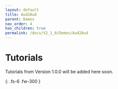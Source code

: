 ```yaml
---
layout: default
title: Aud2Aud
parent: Demos
nav_order: 4
has_children: true
permalink: /docs/V2_1_0/Demos/Aud2Aud
---
```


# Tutorials 

Tutorials from Version 1.0.0 will be added here soon.


{: .fs-6 .fw-300 }

